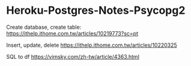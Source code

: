 # Heroku-Postgres-Notes-Psycopg2

Create database, create table: https://ithelp.ithome.com.tw/articles/10219773?sc=pt

Insert, update, delete https://ithelp.ithome.com.tw/articles/10220325

SQL to df https://vimsky.com/zh-tw/article/4363.html
